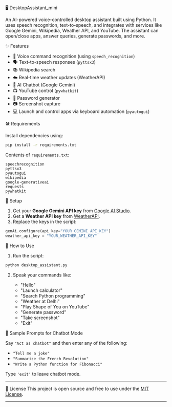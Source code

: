  🖥️ DesktopAssistant\_mini

An AI-powered voice-controlled desktop assistant built using Python. It uses speech recognition, text-to-speech, and integrates with services like Google Gemini, Wikipedia, Weather API, and YouTube. The assistant can open/close apps, answer queries, generate passwords, and more.

 ✨ Features

* 🎤 Voice command recognition (using `speech_recognition`)
* 🗣️ Text-to-speech responses (`pyttsx3`)
* 📚 Wikipedia search
* ☁️ Real-time weather updates (WeatherAPI)
* 💬 AI Chatbot (Google Gemini)
* 📺 YouTube control (`pywhatkit`)
* 🔐 Password generator
* 📷 Screenshot capture
* 💻 Launch and control apps via keyboard automation (`pyautogui`)

 🛠️ Requirements

Install dependencies using:

```bash
pip install -r requirements.txt
```

Contents of `requirements.txt`:

```
speechrecognition
pyttsx3
pyautogui
wikipedia
google-generativeai
requests
pywhatkit
```

 🔑 Setup

1. Get your **Google Gemini API key** from [Google AI Studio](https://makersuite.google.com/app).
2. Get a **Weather API key** from [WeatherAPI](https://www.weatherapi.com/).
3. Replace the keys in the script:

```python
genAi.configure(api_key="YOUR_GEMINI_API_KEY")
weather_api_key = "YOUR_WEATHER_API_KEY"
```

 🚀 How to Use

1. Run the script:

```bash
python desktop_assistant.py
```

2. Speak your commands like:

   * "Hello"
   * "Launch calculator"
   * "Search Python programming"
   * "Weather at Delhi"
   * "Play Shape of You on YouTube"
   * "Generate password"
   * "Take screenshot"
   * "Exit"

🧠 Sample Prompts for Chatbot Mode

Say `"Act as chatbot"` and then enter any of the following:

* `"Tell me a joke"`
* `"Summarize the French Revolution"`
* `"Write a Python function for Fibonacci"`

Type `'exit'` to leave chatbot mode.



---
📄 License
This project is open source and free to use under the [MIT License](LICENSE).

---
